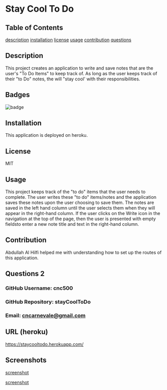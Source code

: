 # Stay Cool To Do
  ## Table of Contents
  [description](#description)
  [installation](#installation)
  [license](#license)
  [usage](#usage)
  [contribution](#contribution)
  [questions](#questions) 

  ## Description 
  This project creates an application to write and save notes that are the user's "To Do Items" to keep track of.  As long as the user keeps track of their "to Do" notes, the will "stay cool' with their responsibilities.  
  ## Badges
  ![badge](https://img.shields.io/badge/license-MIT-green)
  ## Installation
  This application is deployed on heroku.
  ## License
  MIT
  ## Usage
  This project keeps track of the "to do" items that the user needs to complete.  The user writes these "to do" items/notes and the application saves these notes upon the user choosing to save them. The notes are saved in the left hand column until the user selects them when they will appear in the right-hand column. If the user clicks on the Write icon in the navigation at the top of the page, then the user is presented with empty fieldsto enter a new note title and text in the right-hand column. 
  ## Contribution
  Abdullah Al Hilfi helped me with understanding how to set up the routes of this application.
  ## Questions 2
  ###   GitHub Username:  cnc500
  ###   GitHub Repository:  stayCoolToDo
  ###   Email:  cncarnevale@gmail.com
  ## URL (heroku)
  https://staycooltodo.herokuapp.com/
  ## Screenshots
  [screenshot](screenshot2.png)
  
  [screenshot](screenshot1.png)
